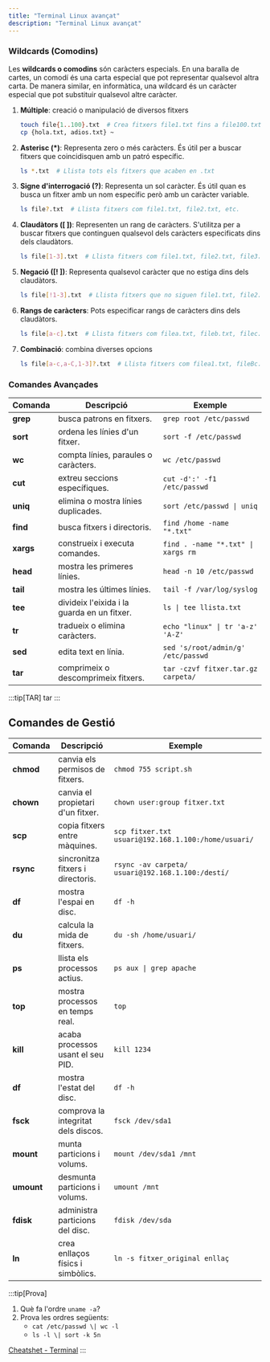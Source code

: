```yaml
---
title: "Terminal Linux avançat"
description: "Terminal Linux avançat"
---
```


### Wildcards (Comodins)

Les **wildcards o comodins** són caràcters especials.
En una baralla de cartes, un comodí és una carta especial que pot representar qualsevol altra carta.
De manera similar, en informàtica, una wildcard és un caràcter especial que pot substituir qualsevol altre caràcter.

1. **Múltiple**: creació o manipulació de diversos fitxers
   ```bash
   touch file{1..100}.txt  # Crea fitxers file1.txt fins a file100.txt
   cp {hola.txt, adios.txt} ~
   ```

2. **Asterisc (*)**: Representa zero o més caràcters. És útil per a buscar fitxers que coincidisquen amb un patró específic.
   ```bash
   ls *.txt  # Llista tots els fitxers que acaben en .txt
   ```

3. **Signe d'interrogació (?)**: Representa un sol caràcter. És útil quan es busca un fitxer amb un nom específic però amb un caràcter variable.
   ```bash
   ls file?.txt  # Llista fitxers com file1.txt, file2.txt, etc.
   ```

4. **Claudàtors ([ ])**: Representen un rang de caràcters. S'utilitza per a buscar fitxers que continguen qualsevol dels caràcters especificats dins dels claudàtors.
   ```bash
   ls file[1-3].txt  # Llista fitxers com file1.txt, file2.txt, file3.txt
   ```

5. **Negació ([! ])**: Representa qualsevol caràcter que no estiga dins dels claudàtors.
   ```bash
   ls file[!1-3].txt  # Llista fitxers que no siguen file1.txt, file2.txt, file3.txt
   ```

6. **Rangs de caràcters**: Pots especificar rangs de caràcters dins dels claudàtors.
   ```bash
   ls file[a-c].txt  # Llista fitxers com filea.txt, fileb.txt, filec.txt
   ```

7. **Combinació**: combina diverses opcions
   ```bash
   ls file[a-c,a-C,1-3]?.txt  # Llista fitxers com filea1.txt, fileBc.txt, filecc.txt
   ```

### **Comandes Avançades**

| **Comanda** | **Descripció**                         | **Exemple**               |
|-------------|----------------------------------------|---------------------------|
| **grep**    | busca patrons en fitxers.              | `grep root /etc/passwd`   |
| **sort**    | ordena les línies d'un fitxer.         | `sort -f /etc/passwd`     |
| **wc**      | compta línies, paraules o caràcters.   | `wc /etc/passwd`          |
| **cut**     | extreu seccions específiques.          | `cut -d':' -f1 /etc/passwd`|
| **uniq**    | elimina o mostra línies duplicades.    | `sort /etc/passwd \| uniq`|
| **find**    | busca fitxers i directoris.            | `find /home -name "*.txt"`|
| **xargs**   | construeix i executa comandes.         | `find . -name "*.txt" \| xargs rm` |
| **head**    | mostra les primeres línies.            | `head -n 10 /etc/passwd`  |
| **tail**    | mostra les últimes línies.             | `tail -f /var/log/syslog` |
| **tee**     | divideix l'eixida i la guarda en un fitxer. | `ls \| tee llista.txt`   |
| **tr**      | tradueix o elimina caràcters.          | `echo "linux" \| tr 'a-z' 'A-Z'` |
| **sed**     | edita text en línia.                   | `sed 's/root/admin/g' /etc/passwd` |
| **tar**     | comprimeix o descomprimeix fitxers.    | `tar -czvf fitxer.tar.gz carpeta/` |

:::tip[TAR]
tar
:::

## **Comandes de Gestió**

| **Comanda** | **Descripció**                         | **Exemple**               |
|-------------|----------------------------------------|---------------------------|
| **chmod**   | canvia els permisos de fitxers.        | `chmod 755 script.sh`     |
| **chown**   | canvia el propietari d'un fitxer.      | `chown user:group fitxer.txt` |
| **scp**     | copia fitxers entre màquines.          | `scp fitxer.txt usuari@192.168.1.100:/home/usuari/` |
| **rsync**   | sincronitza fitxers i directoris.      | `rsync -av carpeta/ usuari@192.168.1.100:/destí/` |
| **df**      | mostra l'espai en disc.                | `df -h`                   |
| **du**      | calcula la mida de fitxers.            | `du -sh /home/usuari/`    |
| **ps**      | llista els processos actius.           | `ps aux \| grep apache`   |
| **top**     | mostra processos en temps real.        | `top`                     |
| **kill**    | acaba processos usant el seu PID.      | `kill 1234`               |
| **df**      | mostra l'estat del disc.               | `df -h`                   |
| **fsck**    | comprova la integritat dels discos.    | `fsck /dev/sda1`          |
| **mount**   | munta particions i volums.             | `mount /dev/sda1 /mnt`    |
| **umount**  | desmunta particions i volums.          | `umount /mnt`             |
| **fdisk**   | administra particions del disc.        | `fdisk /dev/sda`          |
| **ln**      | crea enllaços físics i simbòlics.      | `ln -s fitxer_original enllaç` |

:::tip[Prova]
1. Què fa l'ordre `uname -a`?
2. Prova les ordres següents:
   - `cat /etc/passwd \| wc -l`
   - `ls -l \| sort -k 5n`

  [Cheatshet - Terminal](https://terminaldelinux.com/terminal/cheatsheets/#chuleta-de-la-terminal-en-formato-pdf-gratis)
:::